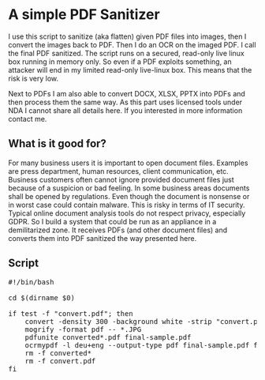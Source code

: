 # A simple PDF Sanitizer

I use this script to sanitize (aka flatten) given PDF files into images, then I convert the images back to PDF. Then I do an OCR on the imaged PDF. I call the final PDF sanitized. The script runs on a secured, read-only live linux box running in memory only. So even if a PDF exploits something, an attacker will end in my limited read-only live-linux box. This means that the risk is very low.

Next to PDFs I am also able to convert DOCX, XLSX, PPTX into PDFs and then process them the same way. As this part uses licensed tools under NDA I cannot share all details here. If you interested in more information contact me.

## What is it good for?

For many business users it is important to open document files. Examples are press department, human resources, client communication, etc. Business customers often cannot ignore provided document files just because of a suspicion or bad feeling. In some business areas documents shall be opened by regulations. Even though the document is nonsense or in worst case could contain malware. This is risky in terms of IT security. Typical online document analysis tools do not respect privacy, especially GDPR. So I build a system that could be run as an appliance in a demilitarized zone. It receives PDFs (and other document files) and converts them into PDF sanitized the way presented here.

## Script

<pre>
#!/bin/bash

cd $(dirname $0)

if test -f "convert.pdf"; then
	convert -density 300 -background white -strip "convert.pdf" -quality 30 converted.JPG
	mogrify -format pdf -- *.JPG
	pdfunite converted*.pdf final-sample.pdf
	ocrmypdf -l deu+eng --output-type pdf final-sample.pdf final-ocr-sample.pdf
	rm -f converted*
	rm -f convert.pdf
fi
</pre>
